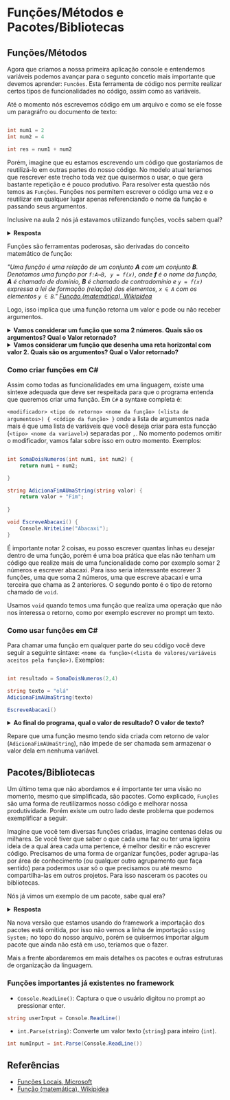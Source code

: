# Funções/Métodos e Pacotes/Bibliotecas

## Funções/Métodos

Agora que criamos a nossa primeira aplicação console e entendemos variáveis podemos avançar para o segunto concetio mais importante que devemos aprender: `Funcões`. Esta ferramenta de código nos permite realizar certos tipos de funcionalidades no código, assim como as variáveis.

Até o momento nós escrevemos código em um arquivo e como se ele fosse um paragráfro ou documento de texto:

```csharp

int num1 = 2
int num2 = 4

int res = num1 + num2
```

Porém, imagine que eu estamos escrevendo um código que gostaríamos de reutilizá-lo em outras partes do nosso código. No modelo atual teriamos que rescrever este trecho toda vez que quisermos o usar, o que gera bastante repetição e é pouco produtivo. Para resolver esta questão nós temos as `Funções`. Funções nos permitem escrever o código uma vez e o reutilizar em qualquer lugar apenas referenciando o nome da função e passando seus argumentos.

Inclusive na aula 2 nós já estavamos utilizando funções, vocês sabem qual?

<details>
<summary><b>Resposta</b></summary>

A função `WriteLine`.

</details>

Funções são ferramentas poderosas, são derivadas do conceito matemático de função:

*"Uma função é uma relação de um conjunto **A** com um conjunto **B**. Denotamos uma função por 
`f:A→B, y = f(x)`, onde **f** é o nome da função, **A** é chamado de domínio, **B** é chamado de contradomínio e 
`y = f(x)` expressa a lei de formação (relação) dos elementos, `x ∈ A` com os elementos 
`y ∈ B`." [Função (matemática), Wikipidea](https://pt.wikipedia.org/wiki/Fun%C3%A7%C3%A3o_(matem%C3%A1tica))*

Logo, isso implica que uma função retorna um valor e pode ou não receber argumentos. 

<details>
<summary><b>Vamos considerar um função que soma 2 números.
Quais são os argumentos? Qual o Valor retornado?</b></summary>

A função descrita tem a forma matemática `f(x,y) = x + y`. Onde **x** é o priemiro argumento que devemos passar para a função, o primeiro número a ser somado e
**y** é o segundo argumento, o segundo número a ser somado. Já, *f* é o resultado desta função, a somatória dos 2 números.
</details>

<details>
<summary><b>Vamos considerar um função que desenha uma reta horizontal com valor 2.
Quais são os argumentos? Qual o Valor retornado?</b></summary>

A função descrita tem a forma matemática `f(?) = 2`. Onde não existem argumentos, ou eles não importam. Já, *f* o resultado desta função, é sempre 2.
</details>

### Como criar funções em C#

Assim como todas as funcionalidades em uma linguagem, existe uma sintexe adequada que deve ser respeitada para que o programa entenda que queremos criar uma função. Em `C#` a syntaxe completa é:

`<modificador> <tipo do retorno> <nome da função> (<lista de argumentos>) { <código da função> }` onde a lista de argumentos nada mais é que uma lista de variáveis que você deseja criar para esta funcção (`<tipo> <nome da variavel>`) separadas por `,`. No momento podemos omitir o modificador, vamos falar sobre isso em outro momento. Exemplos:

```csharp

int SomaDoisNumeros(int num1, int num2) {
    return num1 + num2;

}

string AdicionaFimAUmaString(string valor) {
    return valor + "Fim";
    
}

void EscreveAbacaxi() {
    Console.WriteLine("Abacaxi");
}

```

É importante notar 2 coisas, eu posso escrever quantas linhas eu desejar dentro de uma função, porém é uma boa prática que elas não tenham um código que realize mais de uma funcionalidade como por exemplo somar 2 números e escrever abacaxi. Para isso seria interessante escrever 3 funções, uma que soma 2 números, uma que escreve abacaxi e uma terceira que chama as 2 anteriores. O segundo ponto é o tipo de retorno chamado de `void`.

Usamos `void` quando temos uma função que realiza uma operação que não nos interessa o retorno, como por exemplo escrever no prompt um texto.


### Como usar funções em C#

Para chamar uma função em qualquer parte do seu código você deve seguir a seguinte sintaxe: `<nome da função>(<lista de valores/variáveis aceitos pela função>)`. Exemplos:

```csharp

int resultado = SomaDoisNumeros(2,4)

string texto = "olá"
AdicionaFimAUmaString(texto)

EscreveAbacaxi()

```

<details>
<summary><b>Ao final do programa, qual o valor de resultado? O valor de texto? </b></summary>

- `resultado` é igual a `6`.
- `texto` é igual a `"olá"`.
</details>

Repare que uma função mesmo tendo sida criada com retorno de valor (`AdicionaFimAUmaString`), não impede de ser chamada sem armazenar o valor dela em nenhuma variável.

## Pacotes/Bibliotecas

Um último tema que não abordamos e é importante ter uma visão no momento, mesmo que simplificada, são pacotes. Como explicado, `Funções` são uma forma de reutilizarmos nosso código e melhorar nossa produtividade. Porém existe um outro lado deste problema que podemos exemplificar a seguir.

Imagine que você tem diversas funções criadas, imagine centenas delas ou milhares. Se você tiver que saber o que cada uma faz ou ter uma ligeira ideia de a qual área cada uma pertence, é melhor desitir e não escrever código. Precisamos de uma forma de organizar funções, poder agrupa-las por área de conhecimento (ou qualquer outro agrupamento que faça sentido) para podermos usar só o que precisamos ou até mesmo compartilha-las em outros projetos. Para isso nasceram os pacotes ou bibliotecas.

Nós já vimos um exemplo de um pacote, sabe qual era?

<details>
<summary><b>Resposta</b></summary>
O pacote <b>System;</b>, da onde chamamos a função <b>WriteLine</b>> que pertence a uma classe chamada <b>Console</b>. Logo a linha <b>Console.Writeline(...)</b> é a chamada de uma função de dentro de um pacote.
</details>

Na nova versão que estamos usando do framework a importação dos pacotes está omitida, por isso não vemos a linha de importação `using System;` no topo do nosso arquivo, porém se quisermos importar algum pacote que ainda não está em uso, teriamos que o fazer.

Mais a frente abordaremos em mais detalhes os pacotes e outras estruturas de organização da linguagem.

### Funções importantes já existentes no framework

- `Console.ReadLine()`: Captura o que o usuário digitou no prompt ao pressionar enter.
```csharp
string userInput = Console.ReadLine()
```
- `int.Parse(string)`: Converte um valor texto (`string`) para inteiro (`int`).
```csharp
int numInput = int.Parse(Console.ReadLine())
```

## Referências

- [Funções Locais, Microsoft](https://learn.microsoft.com/pt-br/dotnet/csharp/programming-guide/classes-and-structs/local-functions)
- [Função (matemática), Wikipidea](https://pt.wikipedia.org/wiki/Fun%C3%A7%C3%A3o_(matem%C3%A1tica))